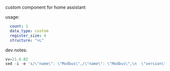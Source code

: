 custom component for home assistant 

usage:

```yaml
  count: 1
  data_type: custom
  register_size: 4
  structure: ">L"
```

dev notes:

```js
vv=21.6.02
sed -i -e 's/\"name\": \"Modbus\",/\"name\": \"Modbus\",\n  \"version\": \"${vv}\",/g' manifest.json
```
